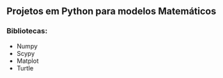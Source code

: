 ## Projetos em Python para modelos Matemáticos

### Bibliotecas:

- Numpy
- Scypy
- Matplot
- Turtle
